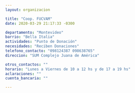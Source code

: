 ```yaml
---
layout: organizacion

title: "Coop. FUCVAM"
date: 2020-03-29 21:17:33 -0300

departamento: "Montevideo"
barrio: "Bella Italia"
actividades: "Punto de Donación"
necesidades: "Reciben Donaciones"
telefono_contacto: "098124387 098638765"
direccion: "SUM Complejo Juana de América"

otros_contactos: ""
horario: "Lunes a Viernes de 10 a 12 hs y de 17 a 19 hs"
aclaraciones: ""
cuenta_bancaria: ""

---
```

